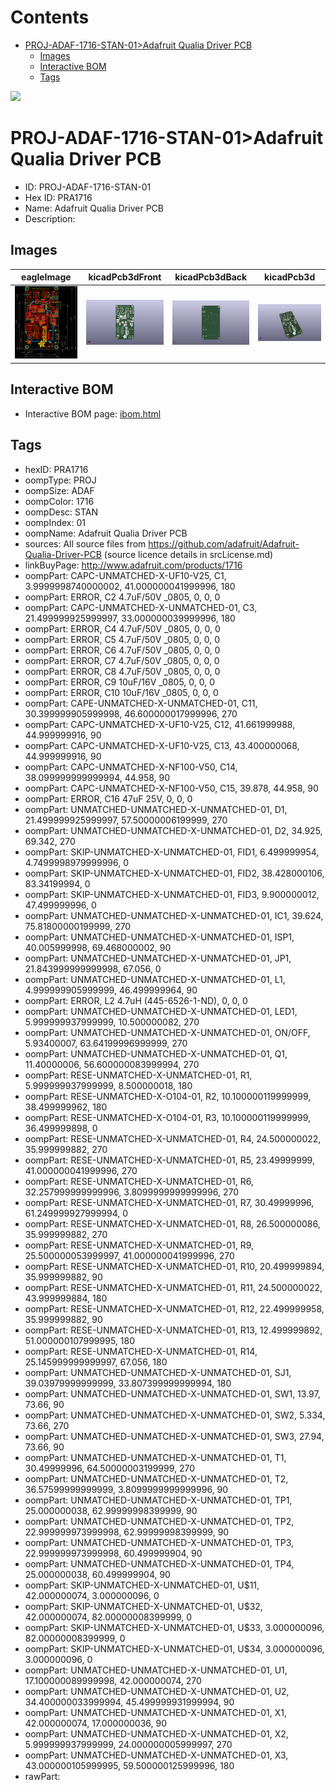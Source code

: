 



Contents
========

* [PROJ-ADAF-1716-STAN-01>Adafruit Qualia Driver PCB](#proj-adaf-1716-stan-01adafruit-qualia-driver-pcb)
	* [Images](#images)
	* [Interactive BOM](#interactive-bom)
	* [Tags](#tags)
  
![][im]
# PROJ-ADAF-1716-STAN-01>Adafruit Qualia Driver PCB

- ID: PROJ-ADAF-1716-STAN-01
- Hex ID: PRA1716
- Name: Adafruit Qualia Driver PCB
- Description: 

## Images
  
  

|eagleImage|kicadPcb3dFront|kicadPcb3dBack|kicadPcb3d|
| :---: | :---: | :---: | :---: |
|[![eagleImage](eagleImage_140.png)](eagleImage_600.png)|[![kicadPcb3dFront](kicadPcb3dFront_140.png)](kicadPcb3dFront_600.png)|[![kicadPcb3dBack](kicadPcb3dBack_140.png)](kicadPcb3dBack_600.png)|[![kicadPcb3d](kicadPcb3d_140.png)](kicadPcb3d_600.png)|

## Interactive BOM

- Interactive BOM page: [ibom.html](kicad/bom/ibom.html)

## Tags

- hexID: PRA1716
- oompType: PROJ
- oompSize: ADAF
- oompColor: 1716
- oompDesc: STAN
- oompIndex: 01
- oompName: Adafruit Qualia Driver PCB
- sources: All source files from https://github.com/adafruit/Adafruit-Qualia-Driver-PCB (source licence details in srcLicense.md)
- linkBuyPage: http://www.adafruit.com/products/1716
- oompPart: CAPC-UNMATCHED-X-UF10-V25, C1, 3.9999998740000002, 41.000000041999996, 180
- oompPart: ERROR, C2 4.7uF/50V _0805, 0, 0, 0
- oompPart: CAPC-UNMATCHED-X-UNMATCHED-01, C3, 21.499999925999997, 33.000000039999996, 180
- oompPart: ERROR, C4 4.7uF/50V _0805, 0, 0, 0
- oompPart: ERROR, C5 4.7uF/50V _0805, 0, 0, 0
- oompPart: ERROR, C6 4.7uF/50V _0805, 0, 0, 0
- oompPart: ERROR, C7 4.7uF/50V _0805, 0, 0, 0
- oompPart: ERROR, C8 4.7uF/50V _0805, 0, 0, 0
- oompPart: ERROR, C9 10uF/16V _0805, 0, 0, 0
- oompPart: ERROR, C10 10uF/16V _0805, 0, 0, 0
- oompPart: CAPE-UNMATCHED-X-UNMATCHED-01, C11, 30.399999905999998, 46.600000017999996, 270
- oompPart: CAPC-UNMATCHED-X-UF10-V25, C12, 41.661999988, 44.999999916, 90
- oompPart: CAPC-UNMATCHED-X-UF10-V25, C13, 43.400000068, 44.999999916, 90
- oompPart: CAPC-UNMATCHED-X-NF100-V50, C14, 38.099999999999994, 44.958, 90
- oompPart: CAPC-UNMATCHED-X-NF100-V50, C15, 39.878, 44.958, 90
- oompPart: ERROR, C16 47uF 25V, 0, 0, 0
- oompPart: UNMATCHED-UNMATCHED-X-UNMATCHED-01, D1, 21.499999925999997, 57.50000006199999, 270
- oompPart: UNMATCHED-UNMATCHED-X-UNMATCHED-01, D2, 34.925, 69.342, 270
- oompPart: SKIP-UNMATCHED-X-UNMATCHED-01, FID1, 6.499999954, 4.7499998979999996, 0
- oompPart: SKIP-UNMATCHED-X-UNMATCHED-01, FID2, 38.428000106, 83.34199994, 0
- oompPart: SKIP-UNMATCHED-X-UNMATCHED-01, FID3, 9.900000012, 47.499999996, 0
- oompPart: UNMATCHED-UNMATCHED-X-UNMATCHED-01, IC1, 39.624, 75.81800000199999, 270
- oompPart: UNMATCHED-UNMATCHED-X-UNMATCHED-01, ISP1, 40.005999998, 69.468000002, 90
- oompPart: UNMATCHED-UNMATCHED-X-UNMATCHED-01, JP1, 21.843999999999998, 67.056, 0
- oompPart: UNMATCHED-UNMATCHED-X-UNMATCHED-01, L1, 4.999999905999999, 46.499999964, 90
- oompPart: ERROR, L2 4.7uH (445-6526-1-ND), 0, 0, 0
- oompPart: UNMATCHED-UNMATCHED-X-UNMATCHED-01, LED1, 5.999999937999999, 10.500000082, 270
- oompPart: UNMATCHED-UNMATCHED-X-UNMATCHED-01, ON/OFF, 5.93400007, 63.64199996999999, 270
- oompPart: UNMATCHED-UNMATCHED-X-UNMATCHED-01, Q1, 11.40000006, 56.600000083999994, 270
- oompPart: RESE-UNMATCHED-X-UNMATCHED-01, R1, 5.999999937999999, 8.500000018, 180
- oompPart: RESE-UNMATCHED-X-O104-01, R2, 10.100000119999999, 38.499999962, 180
- oompPart: RESE-UNMATCHED-X-O104-01, R3, 10.100000119999999, 36.499999898, 0
- oompPart: RESE-UNMATCHED-X-UNMATCHED-01, R4, 24.500000022, 35.999999882, 270
- oompPart: RESE-UNMATCHED-X-UNMATCHED-01, R5, 23.49999999, 41.000000041999996, 270
- oompPart: RESE-UNMATCHED-X-UNMATCHED-01, R6, 32.257999999999996, 3.8099999999999996, 270
- oompPart: RESE-UNMATCHED-X-UNMATCHED-01, R7, 30.49999996, 61.249999927999994, 0
- oompPart: RESE-UNMATCHED-X-UNMATCHED-01, R8, 26.500000086, 35.999999882, 270
- oompPart: RESE-UNMATCHED-X-UNMATCHED-01, R9, 25.500000053999997, 41.000000041999996, 270
- oompPart: RESE-UNMATCHED-X-UNMATCHED-01, R10, 20.499999894, 35.999999882, 90
- oompPart: RESE-UNMATCHED-X-UNMATCHED-01, R11, 24.500000022, 43.999999884, 180
- oompPart: RESE-UNMATCHED-X-UNMATCHED-01, R12, 22.499999958, 35.999999882, 90
- oompPart: RESE-UNMATCHED-X-UNMATCHED-01, R13, 12.499999892, 51.000000107999995, 180
- oompPart: RESE-UNMATCHED-X-UNMATCHED-01, R14, 25.145999999999997, 67.056, 180
- oompPart: UNMATCHED-UNMATCHED-X-UNMATCHED-01, SJ1, 39.03979999999999, 33.807399999999994, 180
- oompPart: UNMATCHED-UNMATCHED-X-UNMATCHED-01, SW1, 13.97, 73.66, 90
- oompPart: UNMATCHED-UNMATCHED-X-UNMATCHED-01, SW2, 5.334, 73.66, 270
- oompPart: UNMATCHED-UNMATCHED-X-UNMATCHED-01, SW3, 27.94, 73.66, 90
- oompPart: UNMATCHED-UNMATCHED-X-UNMATCHED-01, T1, 30.49999996, 64.50000003199999, 270
- oompPart: UNMATCHED-UNMATCHED-X-UNMATCHED-01, T2, 36.57599999999999, 3.8099999999999996, 90
- oompPart: UNMATCHED-UNMATCHED-X-UNMATCHED-01, TP1, 25.000000038, 62.99999998399999, 90
- oompPart: UNMATCHED-UNMATCHED-X-UNMATCHED-01, TP2, 22.999999973999998, 62.99999998399999, 90
- oompPart: UNMATCHED-UNMATCHED-X-UNMATCHED-01, TP3, 22.999999973999998, 60.499999904, 90
- oompPart: UNMATCHED-UNMATCHED-X-UNMATCHED-01, TP4, 25.000000038, 60.499999904, 90
- oompPart: SKIP-UNMATCHED-X-UNMATCHED-01, U$11, 42.000000074, 3.000000096, 0
- oompPart: SKIP-UNMATCHED-X-UNMATCHED-01, U$32, 42.000000074, 82.00000008399999, 0
- oompPart: SKIP-UNMATCHED-X-UNMATCHED-01, U$33, 3.000000096, 82.00000008399999, 0
- oompPart: SKIP-UNMATCHED-X-UNMATCHED-01, U$34, 3.000000096, 3.000000096, 0
- oompPart: UNMATCHED-UNMATCHED-X-UNMATCHED-01, U1, 17.100000089999998, 42.000000074, 270
- oompPart: UNMATCHED-UNMATCHED-X-UNMATCHED-01, U2, 34.400000033999994, 45.499999931999994, 90
- oompPart: UNMATCHED-UNMATCHED-X-UNMATCHED-01, X1, 42.000000074, 17.000000036, 90
- oompPart: UNMATCHED-UNMATCHED-X-UNMATCHED-01, X2, 5.999999937999999, 24.000000005999997, 270
- oompPart: UNMATCHED-UNMATCHED-X-UNMATCHED-01, X3, 43.000000105999995, 59.500000125999996, 180
- rawPart: 



[im]: kicadPcb3d_450.png
